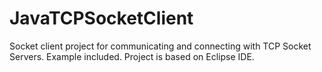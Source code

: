 # JavaTCPSocketClient
Socket client project for communicating and connecting with TCP Socket Servers. Example included. Project is based on Eclipse IDE. 
